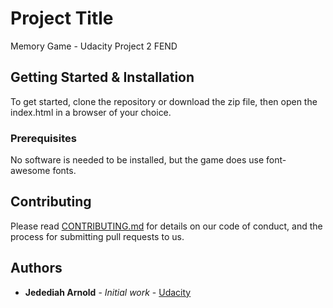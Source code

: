 # Project Title

Memory Game - Udacity Project 2 FEND

## Getting Started & Installation

To get started, clone the repository or download the zip file, then open the index.html in a browser of your choice.

### Prerequisites

No software is needed to be installed, but the game does use font-awesome fonts.

## Contributing

Please read [CONTRIBUTING.md](https://github.com/thebookofjedediah/udacity-memory-game/blob/master/CONTRIBUTING.md) for details on our code of conduct, and the process for submitting pull requests to us.

## Authors

- **Jedediah Arnold** - _Initial work_ - [Udacity](https://www.udacity.com/)
